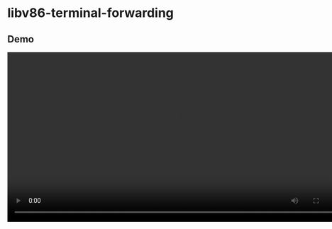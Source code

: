 # libv86-terminal-forwarding
## Demo
<video src="https://user-images.githubusercontent.com/73048226/148630248-42ad3ea7-cb1f-4a6c-833d-541bbdc12025.mp4" controls style="width: 80vw"></video>